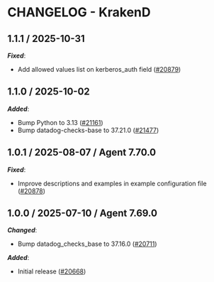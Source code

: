 # CHANGELOG - KrakenD

<!-- towncrier release notes start -->

## 1.1.1 / 2025-10-31

***Fixed***:

* Add allowed values list on kerberos_auth field ([#20879](https://github.com/DataDog/integrations-core/pull/20879))

## 1.1.0 / 2025-10-02

***Added***:

* Bump Python to 3.13 ([#21161](https://github.com/DataDog/integrations-core/pull/21161))
* Bump datadog-checks-base to 37.21.0 ([#21477](https://github.com/DataDog/integrations-core/pull/21477))

## 1.0.1 / 2025-08-07 / Agent 7.70.0

***Fixed***:

* Improve descriptions and examples in example configuration file ([#20878](https://github.com/DataDog/integrations-core/pull/20878))

## 1.0.0 / 2025-07-10 / Agent 7.69.0

***Changed***:

* Bump datadog_checks_base to 37.16.0 ([#20711](https://github.com/DataDog/integrations-core/pull/20711))

***Added***:

* Initial release ([#20668](https://github.com/DataDog/integrations-core/pull/20668))

